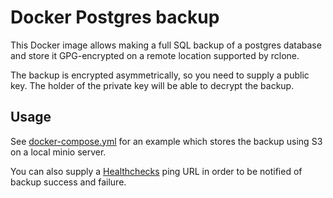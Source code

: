 # Docker Postgres backup

This Docker image allows making a full SQL backup of a postgres database and store it GPG-encrypted on a remote location supported by rclone.

The backup is encrypted asymmetrically, so you need to supply a public key. The holder of the private key will be able to decrypt the backup.

## Usage

See [docker-compose.yml](docker-compose.yml) for an example which stores the backup using S3 on a local minio server.

You can also supply a [Healthchecks](https://healthchecks.io/) ping URL in order to be notified of backup success and failure.
